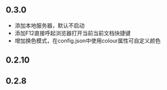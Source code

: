 

## 0.3.0
- 添加本地服务器，默认不启动
- 添加F12直接呼起浏览器打开当前当前文档快捷键
- 增加换色模式，在config.json中使用colour属性可自定义颜色

## 0.2.10

## 0.2.8